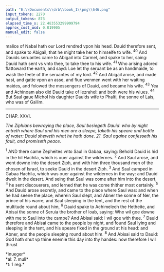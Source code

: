 ```yaml
---
path: "E:\\Documents\\drb\\book_1\\png\\646.png"
input_tokens: 2270
output_tokens: 873
elapsed_time_s: 22.483553299999794
approx_cost_usd: 0.019905
manual_edit: false
---
```

malice of Nabal hath our Lord rendred vpon his head. Dauid therefore sent, and spake to Abigail; that he might take her to himselfe to wife. <sup>40</sup> And Dauids seruantes came to Abigail into Carmel, and spake to her, saing: Dauid hath sent vs vnto thee, to take thee to his wife. <sup>41</sup> Who arising adored flattoward the earth, and sayd: Loe let thy seruant be as an handmaide, to wash the feete of the seruantes of my lord. <sup>42</sup> And Abigail arose, and made hast, and gatte vpon an asse, and fiue wenmen went with her waiting maides, and folowed the messengers of Dauid, and became his wife. <sup>43</sup> Yea and Achinoam also did Dauid take of Iezrahel: and both were his wiues. <sup>44</sup> But Saul gaue Michol his daughter Dauids wife to Phalti, the sonne of Lais, who was of Gallim.

<hr>

CHAP. XXVI.

*The Ziphians bewraying the place, Saul besiegeth Dauid*: *who by night entreth where Saul and his men are a sleepe, taketh his speare and bottle of water: Dauid sheweth what he hath done*. *21. Saul againe confesseth his fault, and promiseth peace*.

<sup>1</sup> AND there came Zepheites vnto Saul in Gabaa, saying: Behold Dauid is hid in the hil Hachila, which is ouer against the wildernes. <sup>2</sup> And Saul arose, and went downe into the desert Ziph, and with him three thousand men of the chosen of Israel, to seeke Dauid in the desert Ziph. <sup>3</sup> And Saul camped in Gabaa Hachila, which was ouer against the wildernes in the way: and Dauid dwelt in the desert. And seing that Saul was come after him into the desert, <sup>4</sup> he sent discouerers, and lerned that he was come thither most certainly. <sup>5</sup> And Dauid arose secretly, and came to the place where Saul was: and when he had seene the place, wherein Saul slept, and Abner the sonne of Ner, the prince of his warre, and Saul sleeping in the tent, and the rest of the multitude round about him, <sup>6</sup> Dauid spake to Achimelech the Hetheite, and Abisai the sonne of Seruia the brother of Ioab, saying: Who wil goe downe with me to Saul into the campe? And Abisai said: I wil goe with thee. <sup>7</sup> Dauid therefore and Abisai came to the people by night, and found Saul lying and sleeping in the tent, and his speare fixed in the ground at his head: and Abner, and the people sleeping round about him. <sup>8</sup> And Abisai said to Dauid: God hath shut vp thine enemie this day into thy handes: now therefore I wil thrust

<aside>*inueger*</aside>

<aside>*al: 7. muli*</aside>

<aside>*t: 1 reg.*</aside>

[^1]: 1. Reg. 23.
